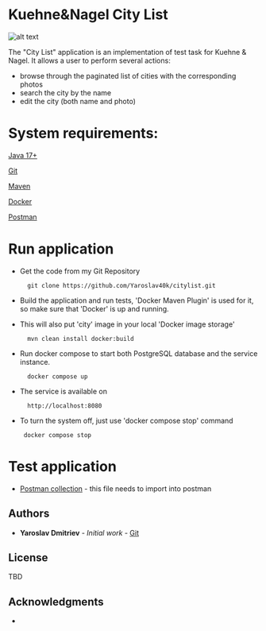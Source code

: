 # Kuehne&Nagel City List 

![alt text](https://media1.popsugar-assets.com/files/thumbor/RQj6pnVkrLbvYwIBuQ4xoptRxK8/fit-in/2048xorig/filters:format_auto-!!-:strip_icc-!!-/2020/04/23/764/n/1922441/2aa330ba31c85edc_GettyImages-946087016/i/New-York-City.jpg)

The "City List" application is an implementation of test task for Kuehne & Nagel.
It allows a user to perform several actions:
- browse through the paginated list of cities with the corresponding photos
- search the city by the name
- edit the city (both name and photo)

# System requirements:
[Java 17+](https://www.oracle.com/java/technologies/javase/jdk17-archive-downloads.html)

[Git](https://git-scm.com/downloads)

[Maven](https://maven.apache.org/download.cgi)

[Docker](https://www.docker.com/products/docker-desktop/)

[Postman](https://www.postman.com/downloads/)

# Run application

- Get the code from my Git Repository
      
        git clone https://github.com/Yaroslav40k/citylist.git

- Build the application and run tests, 'Docker Maven Plugin' is used for it, so make sure that 'Docker' is up and running.
- This will also put 'city' image in your local 'Docker image storage'

        mvn clean install docker:build  

- Run docker compose to start both PostgreSQL database and the service instance.

        docker compose up


- The service is available on

        http://localhost:8080

- To turn the system off, just use 'docker compose stop' command

       docker compose stop


# Test application

 - [Postman collection](kuehne_and_nagel_postman_collection.json) - this file needs to import into postman

## Authors

* **Yaroslav Dmitriev** -  *Initial work* - [Git](https://github.com/Yaroslav40k)


## License

TBD

## Acknowledgments

* 
